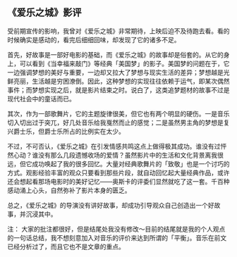 ## 《爱乐之城》影评

受前期宣传的影响，我曾对《爱乐之城》非常期待，上映后迫不及待跑去看。看的时候确实是感动的，看完后细细回味，却发现了它的诸多不足。

首先，好故事是一部好电影的基础，而《爱乐之城》的故事却是俗套的。从它的身上，可以看到《当幸福来敲门》等经典「美国梦」的影子。美国梦的问题在于，它一边强调梦想的美好与重要，一边却又拉大了梦想与现实生活的差异；梦想越是光鲜亮丽，生活越是穷困潦倒。因此，这种梦想的实现往往依赖于运气，即某次偶然事件；而梦想实现之后，就是影片结束之时。说白了，这类追梦题材的故事不过是现代社会中的童话而已。

其次，作为一部歌舞片，它的主题旋律很美，但它也有两个明显的硬伤。一是音乐切入切出过于突兀，好几处音乐给我戛然而止的感觉；二是虽然男主角的梦想是复兴爵士乐，但爵士乐所占的比例实在太少。

不过，不可否认，《爱乐之城》在引发情感共鸣这点上做得极其成功。谁没有过怦然心动？谁没有那么几段遗憾收场的爱情？虽然影片中的生活和文化背景离我很远，但它成功唤起了我的很多回忆。大量对经典歌舞片的「致敬」也是一个讨巧的方式。观影经验丰富的观众只要看到那些片段，就自动回忆起大量经典作品，或许还会想起看那场电影时的美好记忆——奥斯卡的评委们显然就吃了这一套。千百种感动涌上心头，自然弥补了影片本身的匮乏。

总之，《爱乐之城》的导演没有讲好故事，却成功引导观众自己创造出一个好故事，并沉浸其中。


注：
大家的批注都很好，但是结尾处我没有修改～目前的结尾就是我的个人观点的一句话总结，我不想刻意加入对音乐的评价来达到所谓的「平衡」。音乐在前文已经分析过了，而且它也不是文章的重点。
